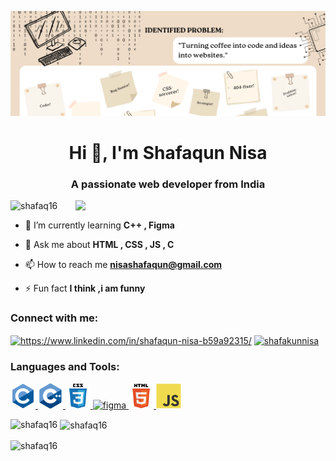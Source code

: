 ![logo](https://github.com/shafaq16/shafaq16/blob/main/Untitled%20design%20(5).png)
<h1 align="center">Hi 👋, I'm Shafaqun Nisa</h1>
<h3 align="center">A passionate web developer from India</h3>
<img align="right" width="400" src="https://camo.githubusercontent.com/361449d715330d0cc1a1af6d72ed8be6744d8c3d9719a8b76836714194e3e419/68747470733a2f2f692e70696e696d672e636f6d2f6f726967696e616c732f65372f32362f63372f65373236633734616330383165656435306665656531343333643132633939382e676966">

<p align="left"> <img src="https://komarev.com/ghpvc/?username=shafaq16&label=Profile%20views&color=0e75b6&style=flat" alt="shafaq16" /> </p>

- 🌱 I’m currently learning **C++ , Figma**

- 💬 Ask me about **HTML , CSS , JS , C**

- 📫 How to reach me **nisashafaqun@gmail.com**

- ⚡ Fun fact **I think ,i am funny**

<h3 align="left">Connect with me:</h3>
<p align="left">
<a href="https://linkedin.com/in/https://www.linkedin.com/in/shafaqun-nisa-b59a92315/" target="blank"><img align="center" src="https://raw.githubusercontent.com/rahuldkjain/github-profile-readme-generator/master/src/images/icons/Social/linked-in-alt.svg" alt="https://www.linkedin.com/in/shafaqun-nisa-b59a92315/" height="30" width="40" /></a>
<a href="https://www.leetcode.com/shafakunnisa" target="blank"><img align="center" src="https://raw.githubusercontent.com/rahuldkjain/github-profile-readme-generator/master/src/images/icons/Social/leet-code.svg" alt="shafakunnisa" height="30" width="40" /></a>
</p>

<h3 align="left">Languages and Tools:</h3>
<p align="left"> <a href="https://www.cprogramming.com/" target="_blank" rel="noreferrer"> <img src="https://raw.githubusercontent.com/devicons/devicon/master/icons/c/c-original.svg" alt="c" width="40" height="40"/> </a> <a href="https://www.w3schools.com/cpp/" target="_blank" rel="noreferrer"> <img src="https://raw.githubusercontent.com/devicons/devicon/master/icons/cplusplus/cplusplus-original.svg" alt="cplusplus" width="40" height="40"/> </a> <a href="https://www.w3schools.com/css/" target="_blank" rel="noreferrer"> <img src="https://raw.githubusercontent.com/devicons/devicon/master/icons/css3/css3-original-wordmark.svg" alt="css3" width="40" height="40"/> </a> <a href="https://www.figma.com/" target="_blank" rel="noreferrer"> <img src="https://www.vectorlogo.zone/logos/figma/figma-icon.svg" alt="figma" width="40" height="40"/> </a> <a href="https://www.w3.org/html/" target="_blank" rel="noreferrer"> <img src="https://raw.githubusercontent.com/devicons/devicon/master/icons/html5/html5-original-wordmark.svg" alt="html5" width="40" height="40"/> </a> <a href="https://developer.mozilla.org/en-US/docs/Web/JavaScript" target="_blank" rel="noreferrer"> <img src="https://raw.githubusercontent.com/devicons/devicon/master/icons/javascript/javascript-original.svg" alt="javascript" width="40" height="40"/> </a> </p>

<p><img align="left" src="https://github-readme-stats.vercel.app/api/top-langs?username=shafaq16&show_icons=true&locale=en&layout=compact" alt="shafaq16" /></p>

<p>&nbsp;<img align="center" src="https://github-readme-stats.vercel.app/api?username=shafaq16&show_icons=true&locale=en" alt="shafaq16" /></p>

<p><img align="center" src="https://github-readme-streak-stats.herokuapp.com/?user=shafaq16&" alt="shafaq16" /></p>
